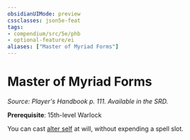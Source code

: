```yaml
---
obsidianUIMode: preview
cssclasses: json5e-feat
tags:
- compendium/src/5e/phb
- optional-feature/ei
aliases: ["Master of Myriad Forms"]
---
```

# Master of Myriad Forms
*Source: Player's Handbook p. 111. Available in the SRD.*  

**Prerequisite**: 15th-level Warlock

You can cast [alter self](alter-self.md) at will, without expending a spell slot.